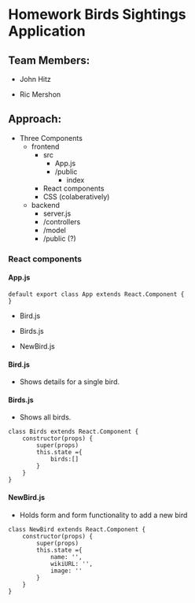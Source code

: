 # Homework Birds Sightings Application

## Team Members:
* John Hitz

* Ric Mershon


## Approach:
* Three Components
  * frontend
    * src
      * App.js
      * /public
        * index
    * React components
    * CSS (colaberatively)
  * backend
    * server.js
    * /controllers
    * /model
    * /public (?)

### React components

#### App.js

```
default export class App extends React.Component {
}
```

* Bird.js

* Birds.js

* NewBird.js


#### Bird.js
* Shows details for a single bird.

#### Birds.js
* Shows all birds.

```
class Birds extends React.Component {
    constructor(props) {
        super(props)
        this.state ={
            birds:[]
        }        
    }
}
```
#### NewBird.js
* Holds form and form functionality to add a new bird

```
class NewBird extends React.Component {
    constructor(props) {
        super(props)
        this.state ={
            name: '',
            wikiURL: '',
            image: ''
        }        
    }
}

```
